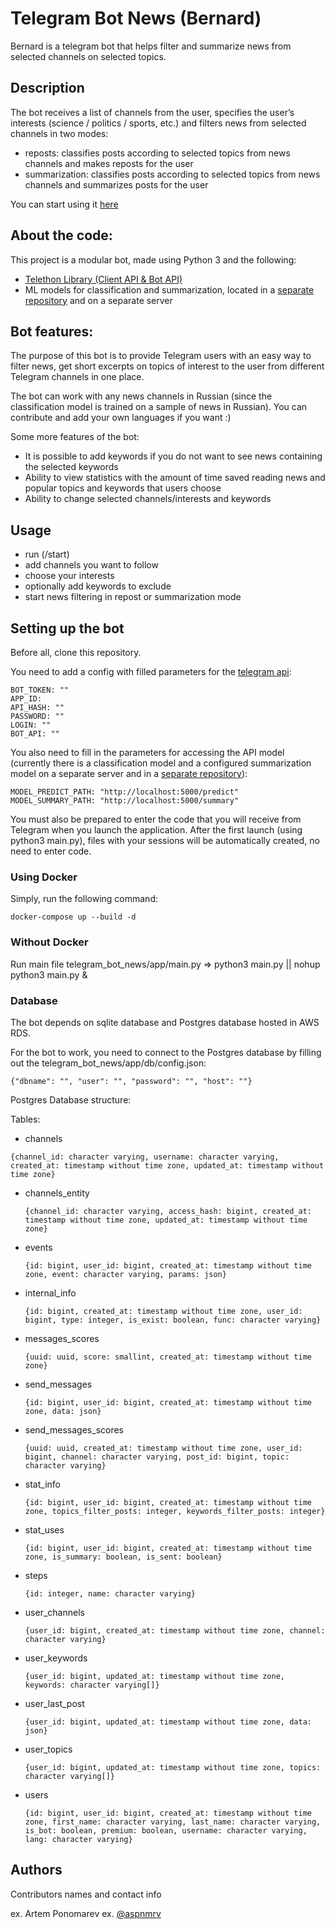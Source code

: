 # Telegram Bot News (Bernard)

Bernard is a telegram bot that helps filter and summarize news from selected channels on selected topics.

## Description

The bot receives a list of channels from the user, specifies the user’s interests (science / politics / sports, etc.) and filters news from selected channels in two modes:

- reposts: classifies posts according to selected topics from news channels and makes reposts for the user
- summarization: classifies posts according to selected topics from news channels and summarizes posts for the user

You can start using it [here](https://t.me/news_filtering_bot)

## About the code:

This project is a modular bot, made using Python 3 and the following:

- [Telethon Library (Client API & Bot API)](https://github.com/LonamiWebs/Telethon)
- ML models for classification and summarization, located in a [separate repository](https://github.com/artemryzhkov/news_predictions) and on a separate server

## Bot features:

The purpose of this bot is to provide Telegram users with an easy way to filter news, get short excerpts on topics of interest to the user from different Telegram channels in one place.

The bot can work with any news channels in Russian (since the classification model is trained on a sample of news in Russian). You can contribute and add your own languages if you want :)

Some more features of the bot:

- It is possible to add keywords if you do not want to see news containing the selected keywords
- Ability to view statistics with the amount of time saved reading news and popular topics and keywords that users choose
- Ability to change selected channels/interests and keywords

## Usage

- run (/start)
- add channels you want to follow
- choose your interests
- optionally add keywords to exclude
- start news filtering in repost or summarization mode

## Setting up the bot

Before all, clone this repository.

You need to add a config with filled parameters for the [telegram api](https://core.telegram.org/api):

```
BOT_TOKEN: ""
APP_ID: 
API_HASH: ""
PASSWORD: ""
LOGIN: ""
BOT_API: ""
```

You also need to fill in the parameters for accessing the API model 
(currently there is a classification model and a configured summarization model on a separate server and in a [separate repository](https://github.com/artemryzhkov/news_predictions)):

```
MODEL_PREDICT_PATH: "http://localhost:5000/predict"
MODEL_SUMMARY_PATH: "http://localhost:5000/summary"
```

You must also be prepared to enter the code that you will receive from Telegram when you launch the application.
After the first launch (using python3 main.py), files with your sessions will be automatically created, no need to enter code.

### Using Docker

Simply, run the following command:
```
docker-compose up --build -d
```

### Without Docker

Run main file telegram_bot_news/app/main.py => python3 main.py || nohup python3 main.py &

### Database

The bot depends on sqlite database and Postgres database hosted in AWS RDS.

For the bot to work, you need to connect to the Postgres database by filling out the telegram_bot_news/app/db/config.json:

```
{"dbname": "", "user": "", "password": "", "host": ""}
```

Postgres Database structure:

Tables:

- channels
```
{channel_id: character varying, username: character varying, created_at: timestamp without time zone, updated_at: timestamp without time zone}
```

- channels_entity
  ```
  {channel_id: character varying, access_hash: bigint, created_at: timestamp without time zone, updated_at: timestamp without time zone}
  ```

- events
  ```
  {id: bigint, user_id: bigint, created_at: timestamp without time zone, event: character varying, params: json}
  ```

- internal_info
  ```
  {id: bigint, created_at: timestamp without time zone, user_id: bigint, type: integer, is_exist: boolean, func: character varying}
  ```

- messages_scores
  ```
  {uuid: uuid, score: smallint, created_at: timestamp without time zone}
  ```

- send_messages
  ```
  {id: bigint, user_id: bigint, created_at: timestamp without time zone, data: json}
  ```

- send_messages_scores
  ```
  {uuid: uuid, created_at: timestamp without time zone, user_id: bigint, channel: character varying, post_id: bigint, topic: character varying}
  ```

- stat_info
  ```
  {id: bigint, user_id: bigint, created_at: timestamp without time zone, topics_filter_posts: integer, keywords_filter_posts: integer}
  ```

- stat_uses
  ```
  {id: bigint, user_id: bigint, created_at: timestamp without time zone, is_summary: boolean, is_sent: boolean}
  ```

- steps
  ```
  {id: integer, name: character varying}
  ```

- user_channels
  ```
  {user_id: bigint, created_at: timestamp without time zone, channel: character varying}
  ```

- user_keywords
  ```
  {user_id: bigint, updated_at: timestamp without time zone, keywords: character varying[]}
  ```

- user_last_post
  ```
  {user_id: bigint, updated_at: timestamp without time zone, data: json}
  ```

- user_topics
  ```
  {user_id: bigint, updated_at: timestamp without time zone, topics: character varying[]}
  ```

- users
  ```
  {id: bigint, user_id: bigint, created_at: timestamp without time zone, first_name: character varying, last_name: character varying, is_bot: boolean, premium: boolean, username: character varying, lang: character varying}
  ```

## Authors

Contributors names and contact info

ex. Artem Ponomarev
ex. [@aspnmrv](https://t.me/aspnmrv)
